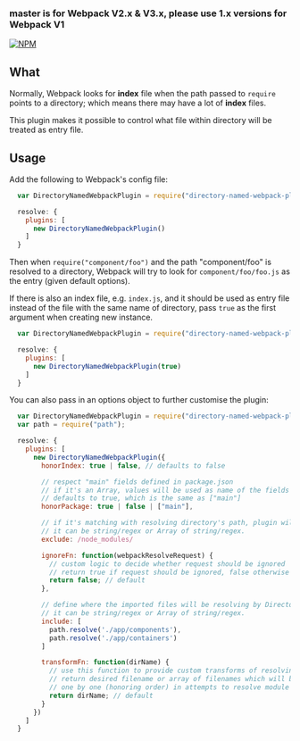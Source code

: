 
### master is for Webpack V2.x & V3.x, please use 1.x versions for Webpack V1

[![NPM](https://nodei.co/npm/directory-named-webpack-plugin.png?downloads=true)](https://nodei.co/npm/directory-named-webpack-plugin/)

## What
Normally, Webpack looks for **index** file when the path passed to `require` points to a directory; which means there may have a lot of **index** files.

This plugin makes it possible to control what file within directory will be treated as entry file.

## Usage

Add the following to Webpack's config file:

```javascript
  var DirectoryNamedWebpackPlugin = require("directory-named-webpack-plugin");

  resolve: {
    plugins: [
      new DirectoryNamedWebpackPlugin()
    ]
  }
```

Then when `require("component/foo")` and the path "component/foo" is resolved to a directory, Webpack will try to look for `component/foo/foo.js` as the entry (given default options).

If there is also an index file, e.g. `index.js`, and it should be used as entry file instead of the file with the same name of directory, pass `true` as the first argument when creating new instance.

```javascript
  var DirectoryNamedWebpackPlugin = require("directory-named-webpack-plugin");

  resolve: {
    plugins: [
      new DirectoryNamedWebpackPlugin(true)
    ]
  }
```

You can also pass in an options object to further customise the plugin:
```javascript
  var DirectoryNamedWebpackPlugin = require("directory-named-webpack-plugin");
  var path = require("path");

  resolve: {
    plugins: [
      new DirectoryNamedWebpackPlugin({
        honorIndex: true | false, // defaults to false

        // respect "main" fields defined in package.json
        // if it's an Array, values will be used as name of the fields to check
        // defaults to true, which is the same as ["main"]
        honorPackage: true | false | ["main"],

        // if it's matching with resolving directory's path, plugin will ignore the custom resolving.
        // it can be string/regex or Array of string/regex.
        exclude: /node_modules/

        ignoreFn: function(webpackResolveRequest) {
          // custom logic to decide whether request should be ignored
          // return true if request should be ignored, false otherwise
          return false; // default
        },

        // define where the imported files will be resolving by DirectoryNamedWebpackPlugin.
        // it can be string/regex or Array of string/regex.
        include: [
          path.resolve('./app/components'),
          path.resolve('./app/containers')
        ]

        transformFn: function(dirName) {
          // use this function to provide custom transforms of resolving directory name
          // return desired filename or array of filenames which will be used
          // one by one (honoring order) in attempts to resolve module
          return dirName; // default
        }
      })
    ]
  }
```
